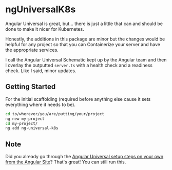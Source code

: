 # ngUniversalK8s

Angular Universal is great, but... there is just a little that can and should be done to make it nicer for Kubernetes. 

Honestly, the additions in this package are minor but the changes would be helpful for any project so that you can Containerize your server and have the appropriate services.

I call the Angular Universal Schematic kept up by the Angular team and then I overlay the outputted `server.ts` with a health check and a readiness check. Like I said, minor updates. 

## Getting Started
For the initial scaffolding (required before anything else cause it sets everything where it needs to be).
```bash
cd to/wherever/you/are/putting/your/project
ng new my-project
cd my-project/
ng add ng-universal-k8s
```

## Note
Did you already go through the [Angular Universal setup steps on your own from the Angular Site](https://angular.io/guide/universal)? That's great! You can still run this.